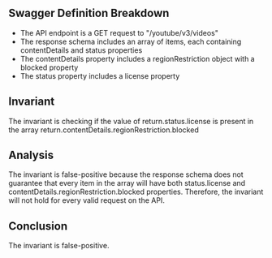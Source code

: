 ## Swagger Definition Breakdown
- The API endpoint is a GET request to "/youtube/v3/videos"
- The response schema includes an array of items, each containing contentDetails and status properties
- The contentDetails property includes a regionRestriction object with a blocked property
- The status property includes a license property

## Invariant
The invariant is checking if the value of return.status.license is present in the array return.contentDetails.regionRestriction.blocked

## Analysis
The invariant is false-positive because the response schema does not guarantee that every item in the array will have both status.license and contentDetails.regionRestriction.blocked properties. Therefore, the invariant will not hold for every valid request on the API.

## Conclusion
The invariant is false-positive.
